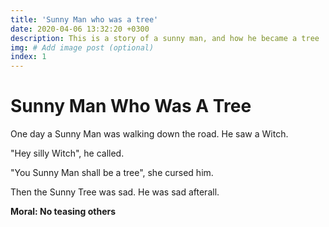 ```yaml
---
title: 'Sunny Man who was a tree'
date: 2020-04-06 13:32:20 +0300
description: This is a story of a sunny man, and how he became a tree
img: # Add image post (optional)
index: 1
---
```


# Sunny Man Who Was A Tree


One day a Sunny Man was walking down the road. He saw a Witch.

"Hey silly Witch", he called. 

"You Sunny Man shall be a tree", she cursed him.

Then the Sunny Tree was sad. He was sad afterall. 

**Moral: No teasing others**
